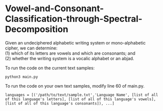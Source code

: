 # Vowel-and-Consonant-Classification-through-Spectral-Decomposition
Given an undeciphered alphabetic writing system or mono-alphabetic cipher, we can determine: \
(1) which of its letters are vowels and which are consonants; and \
(2) whether the writing system is a vocalic alphabet or an abjad.

To run the code on the current text samples:
```
python3 main.py
```

To run the code on your own text samples, modify line 60 of main.py.
```
languages = [('/path/to/text/sample.txt','Language Name', [list of all of this language's letters], [list of all of this language's vowels],[list of all of this language's consonants]), ...]
```

